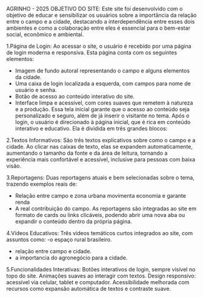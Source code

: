 AGRINHO - 2025
OBJETIVO DO SITE: Este site foi desenvolvido com o objetivo de educar e sensibilizar os usuários sobre a importância da relação entre o campo e a cidade, destacando a interdependência entre esses dois ambientes e como a colaboração entre eles é essencial para o bem-estar social, econômico e ambiental.

1.Página de Login:
Ao acessar o site, o usuário é recebido por uma página de login moderna e responsiva. Esta página conta com os seguintes elementos:
- Imagem de fundo autoral representando o campo e alguns elementos da cidade.
- Uma caixa de login localizada a esquerda, com campos para nome de usuário e senha.
- Botão de acesso ao conteúdo interativo do site.
- Interface limpa e acessível, com cores suaves que remetem à natureza e a produção. 
Essa tela inicial garante que o acesso ao conteúdo seja personalizado e seguro, além de já inserir o visitante no tema.
Após o login, o usuário é direcionado à página inicial, que é rica em conteúdo interativo e educativo. Ela é dividida em três grandes blocos:

 2.Textos Informativos:
São três textos explicativos sobre como o campo e a cidade. 
Ao clicar nas caixas de texto, elas se expandem automaticamente, aumentando o tamanho da fonte e da área de leitura, tornando a experiência mais confortável e acessível, inclusive para pessoas com baixa visão.

3.Reportagens:
Duas reportagens atuais e bem selecionadas sobre o tema, trazendo exemplos reais de:
- Relação entre campo e zona urbana movimenta economia e garante renda
- A real contribuição do campo.
As reportagens são integradas ao site em formato de cards ou links clicáveis, podendo abrir uma nova aba ou expandir o conteúdo dentro da própria página.

4.Vídeos Educativos:
Três vídeos temáticos curtos integrados ao site, com assuntos como:
-o espaço rural brasileiro.
- relação entre campo e cidade.
- a importancia do agronegócio para a cidade.

5.Funcionalidades Interativas:
Botões interativos de login, sempre visível no topo do site.
Animações suaves ao interagir com textos.
Design responsivo: acessível via celular, tablet e computador.
Acessibilidade melhorada com recursos como expansão automática de textos e contraste suave.
